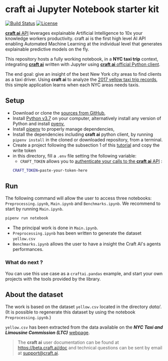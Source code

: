 # **craft ai** Jupyter Notebook starter kit #

[![Build Status](https://img.shields.io/travis/craft-ai/craft-ai-starterkit-jupyter/master.svg?style=flat-square)](https://travis-ci.org/craft-ai/craft-ai-starterkit-jupyter) [![License](https://img.shields.io/badge/license-BSD--3--Clause-42358A.svg?style=flat-square)](LICENSE)

[**craft ai** API](http://craft.ai) leverages explainable Artificial Intelligence to 10x your knowledge workers productivity. craft ai is the first high level AI API enabling Automated Machine Learning at the individual level that generates explainable predictive models on the fly.

This repository hosts a fully working notebook, in a **NYC taxi trip** context, integrating [**craft ai**](http://craft.ai) written with Jupyter using [**craft ai** official Python client](https://pypi.python.org/pypi?:action=display&name=craft-ai).

The end goal: give an insight of the best New York city areas to find clients as a taxi driver. Using **craft ai** to analyze the [2017 yellow taxi trip records](http://www.nyc.gov/html/tlc/html/about/trip_record_data.shtml), this simple application learns when each NYC areas needs taxis.

## Setup ##

- Download or clone the [sources from GitHub](https://github.com/craft-ai/craft-ai-starterkit-jupyter),
- Install [Python v3.7](https://www.python.org/downloads/) on your computer, alternatively install any version of Python and install [pyenv](https://github.com/pyenv/pyenv#installation),
- Install [pipenv](https://docs.pipenv.org/#install-pipenv-today) to properly manage dependencies,
- Install the dependencies including **craft ai** python client, by running `pipenv install` in the cloned or downloaded repository, from a terminal.
- Create a project following the subsection 1 of this [tutorial](https://beta.craft.ai/doc/python#1---retrieve-your-credentials) and copy the write token
- in this directory, fill a `.env` file setting the following variable:
    - `CRAFT_TOKEN` allows you to [authenticate your calls to the **craft ai** API](https://beta.craft.ai/doc/python#1---retrieve-your-credentials) :
    ```sh
    CRAFT_TOKEN=paste-your-token-here
    ```

## Run ##

The following command will allow the user to access three notebooks: `Preprocessing.ipynb`, `Main.ipynb` and `Benchmarks.ipynb`. We recommend to start by running `Main.ipynb`.

```sh
pipenv run notebook
```

* The principal work is done in `Main.ipynb`.
* `Preprocessing.ipynb` has been written to generate the dataset `yellow.csv`
* `Benchmarks.ipynb` allows the user to have a insight the Craft AI's agents performances.

### What do next ? ###
You can use this use case as a `craftai.pandas` example, and start your own projects with the tools provided by the library.

## About the dataset ##
The work is based on the dataset `yellow.csv` located in the directory _data/_. (It is possible to regenerate this dataset by using the notebook `Preprocessing.ipynb`.)

`yellow.csv` has been extracted from the data available on the ___NYC Taxi and Limousine Commission (LTC)___ [webpage](http://www.nyc.gov/html/tlc/html/about/trip_record_data.shtml).

> The **craft ai** user documentation can be found at <https://beta.craft.ai/doc> and technical questions can be sent by email at [support@craft.ai]('mailto:support@craft.ai').
